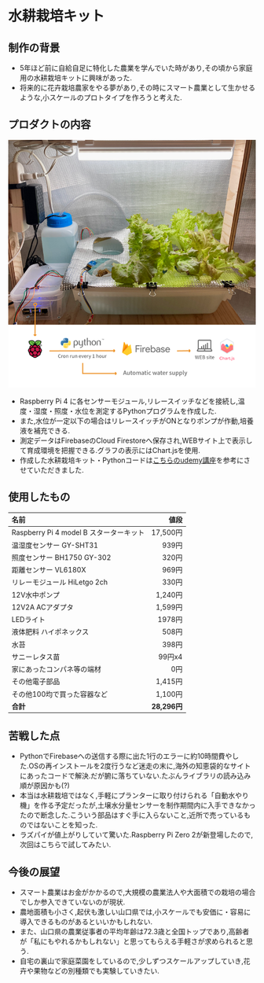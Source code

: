 # 水耕栽培キット

## 制作の背景
- 5年ほど前に自給自足に特化した農業を学んでいた時があり,その頃から家庭用の水耕栽培キットに興味があった.
- 将来的に花卉栽培農家をやる夢があり,その時にスマート農業として生かせるような,小スケールのプロトタイプを作ろうと考えた.

## プロダクトの内容
![Hydroponics](https://raw.githubusercontent.com/10daisuke64/images/main/hydroponics.png)
- Raspberry Pi 4 に各センサーモジュール,リレースイッチなどを接続し,温度・湿度・照度・水位を測定するPythonプログラムを作成した.
- また,水位が一定以下の場合はリレースイッチがONとなりポンプが作動,培養液を補充できる.
- 測定データはFirebaseのCloud Firestoreへ保存され,WEBサイト上で表示して育成環境を把握できる.グラフの表示にはChart.jsを使用.
- 作成した水耕栽培キット・Pythonコードは[こちらのudemy講座](https://www.udemy.com/course/iot_kitchengarden/)を参考にさせていただきました.

## 使用したもの
|  名前  |  値段  |
| :--- | ---: |
|  Raspberry Pi 4 model B スターターキット  |  17,500円  |
|  温湿度センサー GY-SHT31  |  939円  |
|  照度センサー BH1750 GY-302  |  320円  |
|  距離センサー VL6180X  |  969円  |
|  リレーモジュール HiLetgo 2ch  |  330円  |
|  12V水中ポンプ |  1,240円  |
|  12V2A ACアダプタ  |  1,599円  |
|  LEDライト  |  1978円  |
|  液体肥料 ハイポネックス  |  508円  |
|  水苔  |  398円  |
|  サニーレタス苗  |  99円x4  |
|  家にあったコンパネ等の端材  |  0円  |
|  その他電子部品  |  1,415円  |
|  その他100均で買った容器など  |  1,100円  |
|  **合計**  |  **28,296円**  |

## 苦戦した点
- PythonでFirebaseへの送信する際に出た1行のエラーに約10時間費やした.OSの再インストールを2度行うなど迷走の末に,海外の知恵袋的なサイトにあったコードで解決.だが腑に落ちていない.たぶんライブラリの読み込み順が原因かも(?)
- 本当は水耕栽培ではなく,手軽にプランターに取り付けられる「自動水やり機」を作る予定だったが,土壌水分量センサーを制作期間内に入手できなかったので断念した.こういう部品はすぐ手に入らないこと,近所で売っているものではないことを知った.
- ラズパイが値上がりしていて驚いた.Raspberry Pi Zero 2が新登場したので,次回はこちらで試してみたい.

## 今後の展望
- スマート農業はお金がかかるので,大規模の農業法人や大面積での栽培の場合でしか参入できていないのが現状.
- 農地面積も小さく,起伏も激しい山口県では,小スケールでも安価に・容易に導入できるものがあるといいかもしれない.
- また、山口県の農業従事者の平均年齢は72.3歳と全国トップであり,高齢者が「私にもやれるかもしれない」と思ってもらえる手軽さが求められると思う.
- 自宅の裏山で家庭菜園をしているので,少しずつスケールアップしていき,花卉や果物などの別種類でも実験していきたい.
